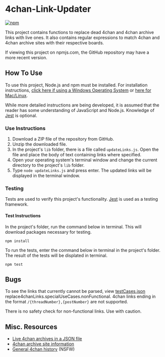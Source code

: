 # 4chan-Link-Updater

[![npm](https://img.shields.io/npm/v/4chan-link-updater.svg)](https://www.npmjs.com/package/4chan-link-updater)

This project contains functions to replace dead 4chan and 4chan archive links with live ones. It also contains regular expressions to match 4chan and 4chan archive sites with their respective boards.

If viewing this project on npmjs.com, the GitHub repository may have a more recent version.

## How To Use

To use this project, Node.js and npm must be installed. For installation instructions, [click here if using a Windows Operating System](https://docs.microsoft.com/en-us/windows/dev-environment/javascript/nodejs-on-windows) or [here for Mac/Linux](https://github.com/nvm-sh/nvm#install--update-script).

While more detailed instructions are being developed, it is assumed that the reader has some understanding of JavaScript and Node.js. Knowledge of [Jest](https://jestjs.io/) is optional.

### Use Instructions

1. Download a ZIP file of the repository from GitHub.
2. Unzip the downloaded file.
3. In the project's `lib` folder, there is a file called `updateLinks.js`. Open the file and place the body of text containing links where specified.
4. Open your operating system's terminal window and change the current directory to the project's `lib` folder.
5. Type `node updateLinks.js` and press enter. The updated links will be displayed in the terminal window.

### Testing

Tests are used to verify this project's functionality. [Jest](https://jestjs.io/) is used as a testing framework.

#### Test Instructions

In the project's folder, run the command below in terminal. This will download packages necessary for testing.

```
npm install
```

To run the tests, enter the command below in terminal in the project's folder. The result of the tests will be displated in terminal.

```
npm test
```

## Bugs

To see the links that currently cannot be parsed, view [testCases.json](https://github.com/bzvnr/4chan-Link-Updater/blob/master/lib/testCases.json) replace4chanLinks.specialUseCases.nonFunctional. 4chan links ending in the format `/{threadNumber},{postNumber}` are not supported.

There is no safety check for non-functional links. Use with caution. 

## Misc. Resources

- [Live 4chan archives in a JSON file](https://github.com/4chenz/archives.json)
- [4chan archive site information](https://wiki.archiveteam.org/index.php/4chan)
- [General 4chan history](https://wiki.bibanon.org/4chan/History) (NSFW)
